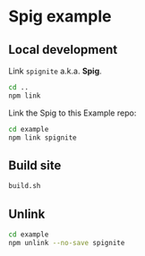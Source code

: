 # Spig example

## Local development

Link `spignite` a.k.a. **Spig**.

```sh
cd ..
npm link
```

Link the Spig to this Example repo:

```sh
cd example
npm link spignite
```

## Build site

```sh
build.sh
```

## Unlink

```sh
cd example
npm unlink --no-save spignite
```
